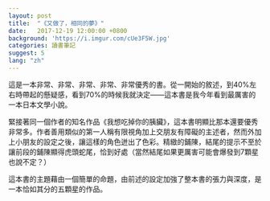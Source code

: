 ```yaml
---
layout: post
title:  "《又做了，相同的夢》"
date:   2017-12-19 12:00:00 +0800
background: 'https://i.imgur.com/cUe3F5W.jpg'
categories: 讀書筆記
suggest: 5
lang: "zh"
---
```


這是一本非常、非常、非常、非常、非常優秀的書。從一開始的敘述，到40%左右時帶起的懸疑感，看到70%的時候我就決定——這本書是我今年看到最厲害的一本日本文學小說。

緊接著同一個作者的知名作品《我想吃掉你的胰臟》，這本書明顯比那本還要優秀非常多。作者善用類似的第一人稱有限視角加上交朋友有障礙的主述者，然而外加上小朋友的設定之後，讓這樣的角色迸出了色彩。精緻的鋪陳，結尾的提示不至於讓前段的鋪陳顯得虎頭蛇尾，恰到好處（當然結尾如果更厲害可能會爆發到7顆星也說不定？）

這本書的主題藉由一個簡單的命題，由前述的設定加強了整本書的張力與深度，是一本恰如其分的五顆星的作品。
